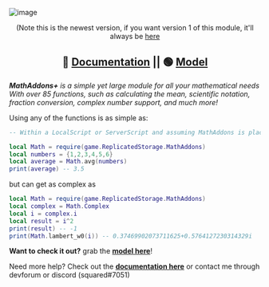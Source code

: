 ![image](https://user-images.githubusercontent.com/85357169/213919990-946a9970-7545-4176-a484-16b1f5ea6626.png)

<div align="center">

(Note this is the newest version, if you want version 1 of this module, it'll always be [here](https://github.com/SquaredYT/MathAddons)
  
 ## 🔴 [Documentation](https://devforum.roblox.com/t/introducing-mathaddons/1338754) || 🟢 [Model](https://www.roblox.com/library/7066695577/MathAddons)
  
</div>
  
***MathAddons+** is a simple yet large module for all your mathematical needs*
*With over 85 functions, such as calculating the mean, scientific notation, fraction conversion, complex number support, and much more!*

Using any of the functions is as simple as:
```lua
-- Within a LocalScript or ServerScript and assuming MathAddons is placed in ReplicatedStorage

local Math = require(game.ReplicatedStorage.MathAddons)
local numbers = {1,2,3,4,5,6}
local average = Math.avg(numbers)
print(average) -- 3.5
```

but can get as complex as
```lua
local Math = require(game.ReplicatedStorage.MathAddons)
local complex = Math.Complex
local i = complex.i
local result = i^2
print(result) -- -1
print(Math.lambert_w0(i)) -- 0.37469902073711625+0.5764127230314329i
```

**Want to check it out?**  grab the **[model here](https://www.roblox.com/library/7066695577/MathAddons)**!

Need more help? Check out the **[documentation here](https://devforum.roblox.com/t/mathaddons-useful-functions-all-in-one-place/1836343)** or contact me through devforum or discord (squared#7051)
